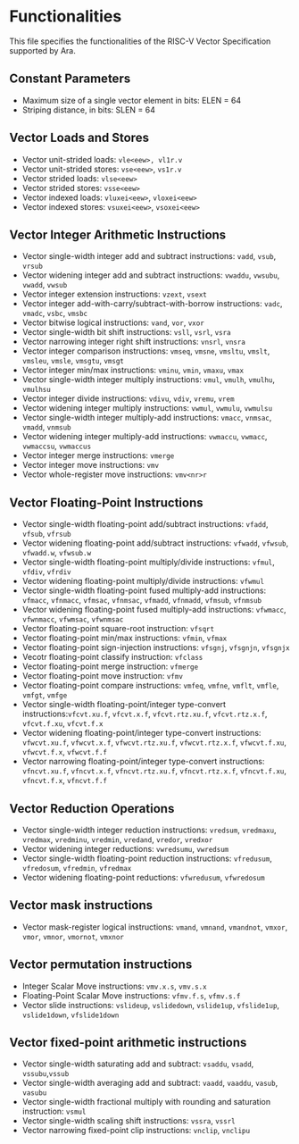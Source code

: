 # Functionalities

This file specifies the functionalities of the RISC-V Vector Specification supported by Ara.

## Constant Parameters

- Maximum size of a single vector element in bits: ELEN = 64
- Striping distance, in bits: SLEN = 64

## Vector Loads and Stores

- Vector unit-strided loads: `vle<eew>, vl1r.v`
- Vector unit-strided stores: `vse<eew>`, `vs1r.v`
- Vector strided loads: `vlse<eew>`
- Vector strided stores: `vsse<eew>`
- Vector indexed loads: `vluxei<eew>`, `vloxei<eew>`
- Vector indexed stores: `vsuxei<eew>`, `vsoxei<eew>`

## Vector Integer Arithmetic Instructions

- Vector single-width integer add and subtract instructions: `vadd`, `vsub`, `vrsub`
- Vector widening integer add and subtract instructions: `vwaddu`, `vwsubu`, `vwadd`, `vwsub`
- Vector integer extension instructions: `vzext`, `vsext`
- Vector integer add-with-carry/subtract-with-borrow instructions: `vadc`, `vmadc`, `vsbc`, `vmsbc`
- Vector bitwise logical instructions: `vand`, `vor`, `vxor`
- Vector single-width bit shift instructions: `vsll`, `vsrl`, `vsra`
- Vector narrowing integer right shift instructions: `vnsrl`, `vnsra`
- Vector integer comparison instructions: `vmseq`, `vmsne`, `vmsltu`, `vmslt`, `vmsleu`, `vmsle`, `vmsgtu`, `vmsgt`
- Vector integer min/max instructions: `vminu`, `vmin`, `vmaxu`, `vmax`
- Vector single-width integer multiply instructions: `vmul`, `vmulh`, `vmulhu`, `vmulhsu`
- Vector integer divide instructions: `vdivu`, `vdiv`, `vremu`, `vrem`
- Vector widening integer multiply instructions: `vwmul`, `vwmulu`, `vwmulsu`
- Vector single-width integer multiply-add instructions: `vmacc`, `vnmsac`, `vmadd`, `vnmsub`
- Vector widening integer multiply-add instructions: `vwmaccu`, `vwmacc`, `vwmaccsu`, `vwmaccus`
- Vector integer merge instructions: `vmerge`
- Vector integer move instructions: `vmv`
- Vector whole-register move instructions: `vmv<nr>r`

## Vector Floating-Point Instructions

- Vector single-width floating-point add/subtract instructions: `vfadd`, `vfsub`, `vfrsub`
- Vector widening floating-point add/subtract instructions: `vfwadd`, `vfwsub`, `vfwadd.w`, `vfwsub.w`
- Vector single-width floating-point multiply/divide instructions: `vfmul`, `vfdiv`, `vfrdiv`
- Vector widening floating-point multiply/divide instructions: `vfwmul`
- Vector single-width floating-point fused multiply-add instructions: `vfmacc`, `vfnmacc`, `vfmsac`, `vfnmsac`, `vfmadd`, `vfnmadd`, `vfmsub`, `vfnmsub`
- Vector widening floating-point fused multiply-add instructions: `vfwmacc`, `vfwnmacc`, `vfwmsac`, `vfwnmsac`
- Vector floating-point square-root instruction: `vfsqrt`
- Vector floating-point min/max instructions: `vfmin`, `vfmax`
- Vector floating-point sign-injection instructions: `vfsgnj`, `vfsgnjn`, `vfsgnjx`
- Vecotr floating-point classify instruction: `vfclass`
- Vector floating-point merge instruction: `vfmerge`
- Vector floating-point move instruction: `vfmv`
- Vector floating-point compare instructions: `vmfeq`, `vmfne`, `vmflt`, `vmfle`, `vmfgt`, `vmfge`
- Vector single-width floating-point/integer type-convert instructions:`vfcvt.xu.f`, `vfcvt.x.f`, `vfcvt.rtz.xu.f`, `vfcvt.rtz.x.f`, `vfcvt.f.xu`, `vfcvt.f.x`
- Vector widening floating-point/integer type-convert instructions: `vfwcvt.xu.f`, `vfwcvt.x.f`, `vfwcvt.rtz.xu.f`, `vfwcvt.rtz.x.f`, `vfwcvt.f.xu`, `vfwcvt.f.x`, `vfwcvt.f.f`
- Vector narrowing floating-point/integer type-convert instructions: `vfncvt.xu.f`, `vfncvt.x.f`, `vfncvt.rtz.xu.f`, `vfncvt.rtz.x.f`, `vfncvt.f.xu`, `vfncvt.f.x`, `vfncvt.f.f`

## Vector Reduction Operations

- Vector single-width integer reduction instructions: `vredsum`, `vredmaxu`, `vredmax`, `vredminu`, `vredmin`, `vredand`, `vredor`, `vredxor`
- Vector widening integer reductions: `vwredsumu`, `vwredsum`
- Vector single-width floating-point reduction instructions: `vfredusum`, `vfredosum`, `vfredmin`, `vfredmax`
- Vector widening floating-point reductions: `vfwredusum`, `vfwredosum`

## Vector mask instructions

- Vector mask-register logical instructions: `vmand`, `vmnand`, `vmandnot`, `vmxor`, `vmor`, `vmnor`, `vmornot`, `vmxnor`

## Vector permutation instructions

- Integer Scalar Move instructions: `vmv.x.s`, `vmv.s.x`
- Floating-Point Scalar Move instructions: `vfmv.f.s`, `vfmv.s.f`
- Vector slide instructions: `vslideup`, `vslidedown`, `vslide1up`, `vfslide1up`, `vslide1down`, `vfslide1down`

## Vector fixed-point arithmetic instructions

- Vector single-width saturating add and subtract: `vsaddu`, `vsadd`, `vssubu`,`vssub`
- Vector single-width averaging add and subtract: `vaadd`, `vaaddu`, `vasub`, `vasubu`
- Vector single-width fractional multiply with rounding and saturation instruction: `vsmul`
- Vector single-width scaling shift instructions: `vssra`, `vssrl`
- Vector narrowing fixed-point clip instructions: `vnclip`, `vnclipu`
